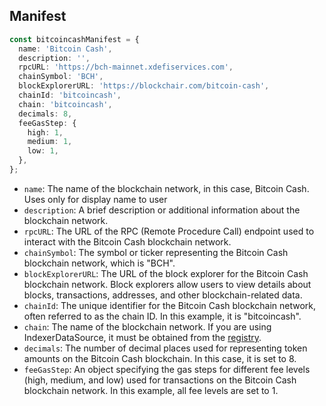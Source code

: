 ## Manifest

```typescript
const bitcoincashManifest = {
  name: 'Bitcoin Cash',
  description: '',
  rpcURL: 'https://bch-mainnet.xdefiservices.com',
  chainSymbol: 'BCH',
  blockExplorerURL: 'https://blockchair.com/bitcoin-cash',
  chainId: 'bitcoincash',
  chain: 'bitcoincash',
  decimals: 8,
  feeGasStep: {
    high: 1,
    medium: 1,
    low: 1,
  },
};
```

- `name`: The name of the blockchain network, in this case, Bitcoin Cash. Uses only for display name to user
- `description`: A brief description or additional information about the blockchain network.
- `rpcURL`: The URL of the RPC (Remote Procedure Call) endpoint used to interact with the Bitcoin Cash blockchain network.
- `chainSymbol`: The symbol or ticker representing the Bitcoin Cash blockchain network, which is "BCH".
- `blockExplorerURL`: The URL of the block explorer for the Bitcoin Cash blockchain network. Block explorers allow users to view details about blocks, transactions, addresses, and other blockchain-related data.
- `chainId`: The unique identifier for the Bitcoin Cash blockchain network, often referred to as the chain ID. In this example, it is "bitcoincash".
- `chain`: The name of the blockchain network. If you are using IndexerDataSource, it must be obtained from the [registry](https://github.com/XDeFi-tech/xdefi-registry/blob/main/chains.json).
- `decimals`: The number of decimal places used for representing token amounts on the Bitcoin Cash blockchain. In this case, it is set to 8.
- `feeGasStep`: An object specifying the gas steps for different fee levels (high, medium, and low) used for transactions on the Bitcoin Cash blockchain network. In this example, all fee levels are set to 1.
